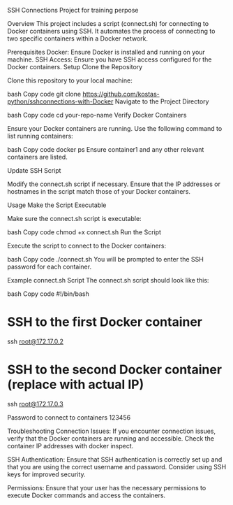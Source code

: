 SSH Connections Project for training perpose

Overview
This project includes a script (connect.sh) for connecting to Docker containers using SSH. It automates the process of connecting to two specific containers within a Docker network.

Prerequisites
Docker: Ensure Docker is installed and running on your machine.
SSH Access: Ensure you have SSH access configured for the Docker containers.
Setup
Clone the Repository

Clone this repository to your local machine:

bash
Copy code
git clone https://github.com/kostas-python/sshconnections-with-Docker
Navigate to the Project Directory

bash
Copy code
cd your-repo-name
Verify Docker Containers

Ensure your Docker containers are running. Use the following command to list running containers:

bash
Copy code
docker ps
Ensure container1 and any other relevant containers are listed.

Update SSH Script

Modify the connect.sh script if necessary. Ensure that the IP addresses or hostnames in the script match those of your Docker containers.

Usage
Make the Script Executable

Make sure the connect.sh script is executable:

bash
Copy code
chmod +x connect.sh
Run the Script

Execute the script to connect to the Docker containers:

bash
Copy code
./connect.sh
You will be prompted to enter the SSH password for each container.

Example connect.sh Script
The connect.sh script should look like this:

bash
Copy code
#!/bin/bash

# SSH to the first Docker container
ssh root@172.17.0.2

# SSH to the second Docker container (replace with actual IP)
ssh root@172.17.0.3

Password to connect to containers 123456

Troubleshooting
Connection Issues: If you encounter connection issues, verify that the Docker containers are running and accessible. Check the container IP addresses with docker inspect.

SSH Authentication: Ensure that SSH authentication is correctly set up and that you are using the correct username and password. Consider using SSH keys for improved security.

Permissions: Ensure that your user has the necessary permissions to execute Docker commands and access the containers.

